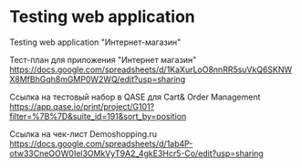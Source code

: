 # Testing web application
Testing web application "Интернет-магазин"

Тест-план для приложения "Интернет магазин"
https://docs.google.com/spreadsheets/d/1KaXurLoO8nnRR5suVkQ6SKNWX8MfBhGqh8mGMP0W2WQ/edit?usp=sharing


Ссылка на тестовый набор в QASE для Cart& Order Management
https://app.qase.io/print/project/G101?filter=%7B%7D&suite_id=191&sort_by=position

Ссылка на чек-лист Demoshopping.ru
https://docs.google.com/spreadsheets/d/1ab4P-otw33CneOOW0Iel3OMkVyT9A2_4gkE3Hcr5-Co/edit?usp=sharing
